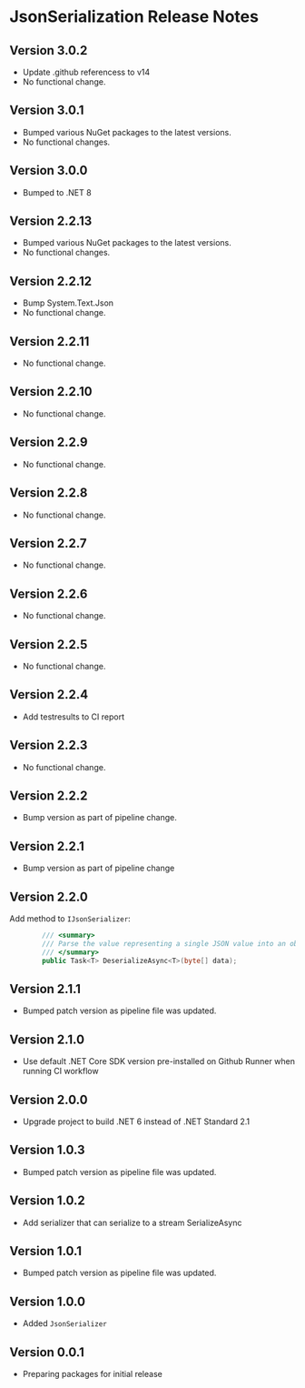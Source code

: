 # JsonSerialization Release Notes

## Version 3.0.2

- Update .github referencess to v14
- No functional change.

## Version 3.0.1

- Bumped various NuGet packages to the latest versions.
- No functional changes.

## Version 3.0.0

- Bumped to .NET 8

## Version 2.2.13

- Bumped various NuGet packages to the latest versions.
- No functional changes.

## Version 2.2.12

- Bump System.Text.Json
- No functional change.

## Version 2.2.11

- No functional change.

## Version 2.2.10

- No functional change.

## Version 2.2.9

- No functional change.

## Version 2.2.8

- No functional change.

## Version 2.2.7

- No functional change.

## Version 2.2.6

- No functional change.

## Version 2.2.5

- No functional change.

## Version 2.2.4

- Add testresults to CI report

## Version 2.2.3

- No functional change.

## Version 2.2.2

- Bump version as part of pipeline change.

## Version 2.2.1

- Bump version as part of pipeline change

## Version 2.2.0

Add method to `IJsonSerializer`:

```csharp
        /// <summary>
        /// Parse the value representing a single JSON value into an object of the type <typeparam name="T" />.
        /// </summary>
        public Task<T> DeserializeAsync<T>(byte[] data);
```

## Version 2.1.1

- Bumped patch version as pipeline file was updated.

## Version 2.1.0

- Use default .NET Core SDK version pre-installed on Github Runner when running CI workflow

## Version 2.0.0

- Upgrade project to build .NET 6 instead of .NET Standard 2.1

## Version 1.0.3

- Bumped patch version as pipeline file was updated.

## Version 1.0.2

- Add serializer that can serialize to a stream SerializeAsync

## Version 1.0.1

- Bumped patch version as pipeline file was updated.

## Version 1.0.0

- Added `JsonSerializer`

## Version 0.0.1

- Preparing packages for initial release
